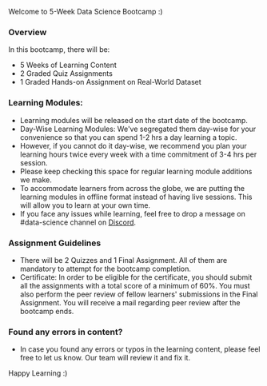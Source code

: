 Welcome to 5-Week Data Science Bootcamp :)

### Overview

In this bootcamp, there will be:

* 5 Weeks of Learning Content
* 2 Graded Quiz Assignments
* 1 Graded Hands-on Assignment on Real-World Dataset

### Learning Modules:

* Learning modules will be released on the start date of the bootcamp.
* Day-Wise Learning Modules:  We've segregated them day-wise for your convenience so that you can spend 1-2 hrs a day learning a topic.&#x20;
* However, if you cannot do it day-wise, we recommend you plan your learning hours twice every week with a time commitment of 3-4 hrs per session.
* Please keep checking this space for regular learning module additions we make.
* To accommodate learners from across the globe, we are putting the learning modules in offline format instead of having live sessions. This will allow you to learn at your own time.
* If you face any issues while learning, feel free to drop a message on #data-science channel on [Discord](https://discord.gg/E2XfSEYm2W).

### Assignment Guidelines

* There will be 2 Quizzes and 1 Final Assignment. All of them are mandatory to attempt for the bootcamp completion.
* Certificate: In order to be eligible for the certificate, you should submit all the assignments with a total score of a minimum of 60%. You must also perform the peer review of fellow learners' submissions in the Final Assignment. You will receive a mail regarding peer review after the bootcamp ends. 

### Found any errors in content?

* In case you found any errors or typos in the learning content, please feel free to let us know. Our team will review it and fix it.

Happy Learning :)